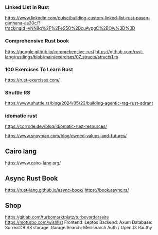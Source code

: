 ### Linked List in Rust

https://www.linkedin.com/pulse/building-custom-linked-list-rust-pasan-gimhana-as30c/?trackingId=yNN8q%2F%2FeS5O%2BcuAvpgC%2BOw%3D%3D

### Comprehensive Rust book
https://google.github.io/comprehensive-rust
https://github.com/rust-lang/rustlings/blob/main/exercises/07_structs/structs1.rs

### 100 Exercises To Learn Rust
https://rust-exercises.com/

### Shuttle RS
https://www.shuttle.rs/blog/2024/05/23/building-agentic-rag-rust-qdrant

### idomatic rust
https://corrode.dev/blog/idiomatic-rust-resources/

https://www.snoyman.com/blog/owned-values-and-futures/

## Cairo lang
https://www.cairo-lang.org/ 

## Async Rust Book 
https://rust-lang.github.io/async-book/ 
https://book.async.rs/

## Shop 
https://gitlab.com/turbomarktplatz/turbovorderseite
https://moturbo.com/wishlist
Frontend: Leptos
Backend: Axum
Database: SurrealDB
S3 storage: Garage
Search: Meilisearch
Auth / OpenID: Rauthy
